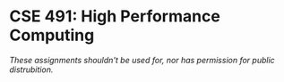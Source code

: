 # CSE 491: High Performance Computing

_These assignments shouldn't be used for, nor has permission for public distrubition._
